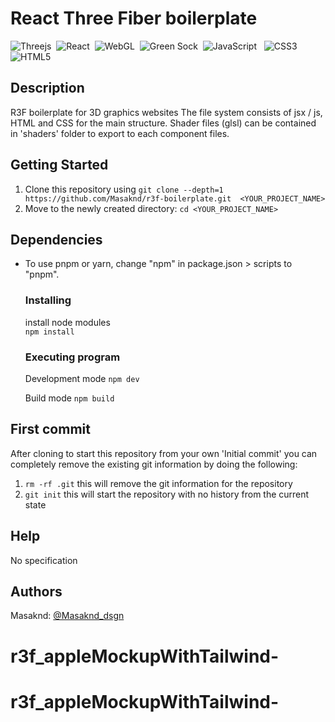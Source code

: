 # React Three Fiber boilerplate

![Threejs](https://img.shields.io/badge/threejs-black?style=for-the-badge&logo=three.js&logoColor=white)&nbsp; ![React](https://img.shields.io/badge/react-%2320232a.svg?style=for-the-badge&logo=react&logoColor=%2361DAFB)&nbsp; ![WebGL](https://img.shields.io/badge/WebGL-990000?logo=webgl&logoColor=white&style=for-the-badge)&nbsp; ![Green Sock](https://img.shields.io/badge/green%20sock-88CE02?style=for-the-badge&logo=greensock&logoColor=white)&nbsp; ![JavaScript](https://img.shields.io/badge/javascript-%23323330.svg?style=for-the-badge&logo=javascript&logoColor=%23F7DF1E) &nbsp; ![CSS3](https://img.shields.io/badge/css3-%231572B6.svg?style=for-the-badge&logo=css3&logoColor=white)&nbsp; ![HTML5](https://img.shields.io/badge/html5-%23E34F26.svg?style=for-the-badge&logo=html5&logoColor=white) <br>

## Description

R3F boilerplate for 3D graphics websites
The file system consists of jsx / js, HTML and CSS for the main structure.
Shader files (glsl) can be contained in 'shaders' folder to export to each component files.


## Getting Started

1. Clone this repository using `git clone --depth=1 https://github.com/Masaknd/r3f-boilerplate.git  <YOUR_PROJECT_NAME>`
2. Move to the newly created directory: `cd <YOUR_PROJECT_NAME>`


## Dependencies

- To use pnpm or yarn, change "npm" in package.json > scripts to "pnpm".

    ### Installing

    install node modules<br>
    `npm install`

    ### Executing program

    Development mode
    `npm dev`

    Build mode
    `npm build`


## First commit
After cloning to start this repository from your own 'Initial commit' you can completely remove the existing git information by doing the following:

1. `rm -rf .git` this will remove the git information for the repository
2. `git init` this will start the repository with no history from the current state


## Help

No specification


## Authors

Masaknd:
[@Masaknd_dsgn](https://twitter.com/Masaknd_dsgn)

<!-- ## Version History
## License
## Acknowledgments
Inspiration, code snippets, etc. -->

# r3f_appleMockupWithTailwind-
# r3f_appleMockupWithTailwind-
